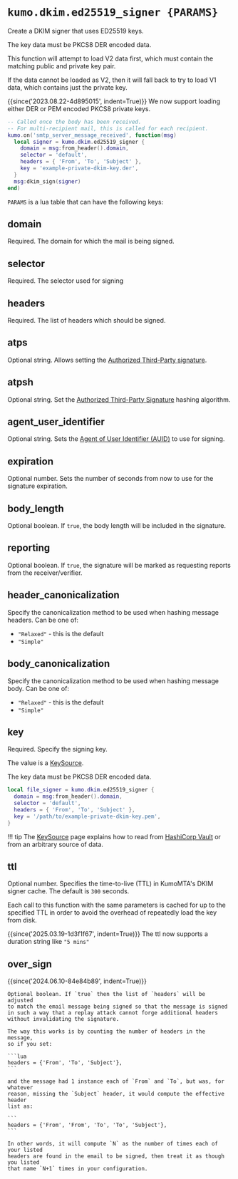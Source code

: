 # `kumo.dkim.ed25519_signer {PARAMS}`

Create a DKIM signer that uses ED25519 keys.

The key data must be PKCS8 DER encoded data.

This function will attempt to load V2 data first,
which must contain the matching public and private key pair.

If the data cannot be loaded as V2, then it will fall back
to try to load V1 data, which contains just the private key.

{{since('2023.08.22-4d895015', indent=True)}}
    We now support loading either DER or PEM encoded PKCS8
    private keys.

```lua
-- Called once the body has been received.
-- For multi-recipient mail, this is called for each recipient.
kumo.on('smtp_server_message_received', function(msg)
  local signer = kumo.dkim.ed25519_signer {
    domain = msg:from_header().domain,
    selector = 'default',
    headers = { 'From', 'To', 'Subject' },
    key = 'example-private-dkim-key.der',
  }
  msg:dkim_sign(signer)
end)
```

`PARAMS` is a lua table that can have the following keys:

## domain

Required. The domain for which the mail is being signed.

## selector

Required. The selector used for signing

## headers

Required. The list of headers which should be signed.

## atps

Optional string. Allows setting the [Authorized Third-Party
signature](https://www.rfc-editor.org/rfc/rfc6541.html).

## atpsh

Optional string. Set the [Authorized Third-Party
Signature](https://www.rfc-editor.org/rfc/rfc6541.html) hashing algorithm.

## agent_user_identifier

Optional string. Sets the [Agent of User Identifier
(AUID)](https://www.rfc-editor.org/rfc/rfc6376.html#section-2.6) to use for
signing.

## expiration

Optional number. Sets the number of seconds from now to use for
the signature expiration.

## body_length

Optional boolean. If `true`, the body length will be included
in the signature.

## reporting

Optional boolean. If `true`, the signature will be marked as
requesting reports from the receiver/verifier.

## header_canonicalization

Specify the canonicalization method to be used when hashing message
headers.  Can be one of:

* `"Relaxed"` - this is the default
* `"Simple"`

## body_canonicalization

Specify the canonicalization method to be used when hashing message
body.  Can be one of:

* `"Relaxed"` - this is the default
* `"Simple"`

## key

Required. Specify the signing key.

The value is a [KeySource](../keysource.md).

The key data must be PKCS8 DER encoded data.

```lua
local file_signer = kumo.dkim.ed25519_signer {
  domain = msg:from_header().domain,
  selector = 'default',
  headers = { 'From', 'To', 'Subject' },
  key = '/path/to/example-private-dkim-key.pem',
}
```

!!! tip
    The [KeySource](../keysource.md) page explains how to read from
    [HashiCorp Vault](https://www.hashicorp.com/products/vault) or from an
    arbitrary source of data.


## ttl

Optional number. Specifies the time-to-live (TTL) in KumoMTA's DKIM signer
cache.  The default is `300` seconds.

Each call to this function with the same parameters is cached for up to the
specified TTL in order to avoid the overhead of repeatedly load the key from
disk.

{{since('2025.03.19-1d3f1f67', indent=True)}}
    The ttl now supports a duration string like `"5 mins"`

## over_sign

{{since('2024.06.10-84e84b89', indent=True)}}

    Optional boolean. If `true` then the list of `headers` will be adjusted
    to match the email message being signed so that the message is signed
    in such a way that a replay attack cannot forge additional headers
    without invalidating the signature.

    The way this works is by counting the number of headers in the message,
    so if you set:

    ```lua
    headers = {'From', 'To', 'Subject'},
    ```

    and the message had 1 instance each of `From` and `To`, but was, for whatever
    reason, missing the `Subject` header, it would compute the effective header
    list as:

    ```
    headers = {'From', 'From', 'To', 'To', 'Subject'},
    ```

    In other words, it will compute `N` as the number of times each of your listed
    headers are found in the email to be signed, then treat it as though you listed
    that name `N+1` times in your configuration.


